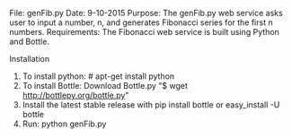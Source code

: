 File:  genFib.py
Date:  9-10-2015
Purpose:  The genFib.py web service asks user to input a number, n, and generates Fibonacci series for the first n numbers.
Requirements:  The Fibonacci web service is built using Python and Bottle.

Installation
1.  To install python:  # apt-get install python
2.  To install Bottle:  Download Bottle.py "$  wget http://bottlepy.org/bottle.py"
3.  Install the latest stable release with pip install bottle or easy_install -U bottle 
4.  Run: python genFib.py
